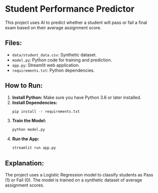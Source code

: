# Student Performance Predictor

This project uses AI to predict whether a student will pass or fail a final exam based on their average assignment score.

## Files:

* `data/student_data.csv`:  Synthetic dataset.
* `model.py`:     Python code for training and prediction.
* `app.py`:       Streamlit web application.
* `requirements.txt`: Python dependencies.

## How to Run:

1.  **Install Python:** Make sure you have Python 3.6 or later installed.
2.  **Install Dependencies:**
    ```bash
    pip install -r requirements.txt
    ```
3.  **Train the Model:**
    ```bash
    python model.py
    ```
4.  **Run the App:**
    ```bash
    streamlit run app.py
    ```

## Explanation:

The project uses a Logistic Regression model to classify students as Pass (1) or Fail (0). The model is trained on a synthetic dataset of average assignment scores.
